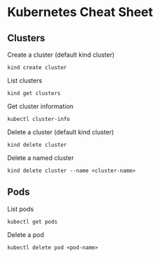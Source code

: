 # Kubernetes Cheat Sheet

## Clusters

Create a cluster (default kind cluster)
```
kind create cluster
```

List clusters
```
kind get clusters
```

Get cluster information
```
kubectl cluster-info
```

Delete a cluster (default kind cluster)
```
kind delete cluster
```

Delete a named cluster
```
kind delete cluster --name <cluster-name>
```

## Pods

List pods
```
kubectl get pods
```

Delete a pod
```
kubectl delete pod <pod-name>
```

